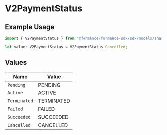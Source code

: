 # V2PaymentStatus

## Example Usage

```typescript
import { V2PaymentStatus } from "@formance/formance-sdk/sdk/models/shared";

let value: V2PaymentStatus = V2PaymentStatus.Cancelled;
```

## Values

| Name         | Value        |
| ------------ | ------------ |
| `Pending`    | PENDING      |
| `Active`     | ACTIVE       |
| `Terminated` | TERMINATED   |
| `Failed`     | FAILED       |
| `Succeeded`  | SUCCEEDED    |
| `Cancelled`  | CANCELLED    |